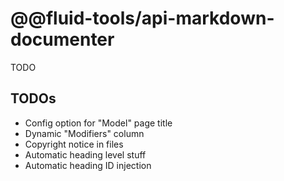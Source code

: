 # @@fluid-tools/api-markdown-documenter

TODO

## TODOs

-   Config option for "Model" page title
-   Dynamic "Modifiers" column
-   Copyright notice in files
-   Automatic heading level stuff
-   Automatic heading ID injection
